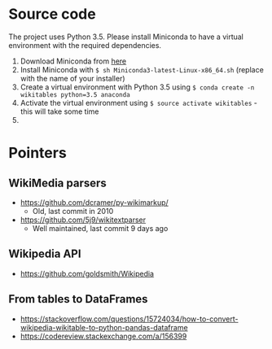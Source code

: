 # Source code

The project uses Python 3.5. Please install Miniconda to have a virtual environment with the required dependencies.

1. Download Miniconda from [here](https://conda.io/miniconda.html)
2. Install Miniconda with `$ sh Miniconda3-latest-Linux-x86_64.sh` (replace with the name of your installer)
3. Create a virtual environment with Python 3.5 using `$ conda create -n wikitables python=3.5 anaconda`
4. Activate the virtual environment using `$ source activate wikitables` - this will take some time
5. 



# Pointers

## WikiMedia parsers

- https://github.com/dcramer/py-wikimarkup/
    * Old, last commit in 2010
- https://github.com/5j9/wikitextparser
    * Well maintained, last commit 9 days ago
    
## Wikipedia API

- https://github.com/goldsmith/Wikipedia    


## From tables to DataFrames

- https://stackoverflow.com/questions/15724034/how-to-convert-wikipedia-wikitable-to-python-pandas-dataframe
- https://codereview.stackexchange.com/a/156399
